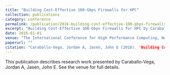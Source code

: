 ```yaml
---
title: "Building Cost-Effective 100-Gbps Firewalls for HPC"
collection: publications
category: conference
permalink: /publication/2016-building-cost-effective-100-gbps-firewalls-for-hpc
excerpt: "Building Cost-Effective 100-Gbps Firewalls for HPC by Caraballo-Vega, Jordan A et al."
date: 2016-01-01
venue: "The International Conference for High Performance Computing, Networking, Storage, and Analysis (SC16)"
paperurl: ""
citation: "Caraballo-Vega, Jordan A, Jasen, John E (2016). "Building Cost-Effective 100-Gbps Firewalls for HPC." <i>The International Conference for High Performance Computing, Networking, Storage, and Analysis (SC16)</i>."
---
```


This publication describes research work presented by Caraballo-Vega, Jordan A, Jasen, John E. See the venue for full details.
